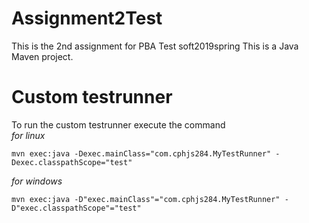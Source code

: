 # Assignment2Test
This is the 2nd assignment for PBA Test soft2019spring
This is a Java Maven project.

# Custom testrunner
To run the custom testrunner execute the command<br>
*for linux*<br>
```
mvn exec:java -Dexec.mainClass="com.cphjs284.MyTestRunner" -Dexec.classpathScope="test"
```
*for windows*<br>
```
mvn exec:java -D"exec.mainClass"="com.cphjs284.MyTestRunner" -D"exec.classpathScope"="test"
```
